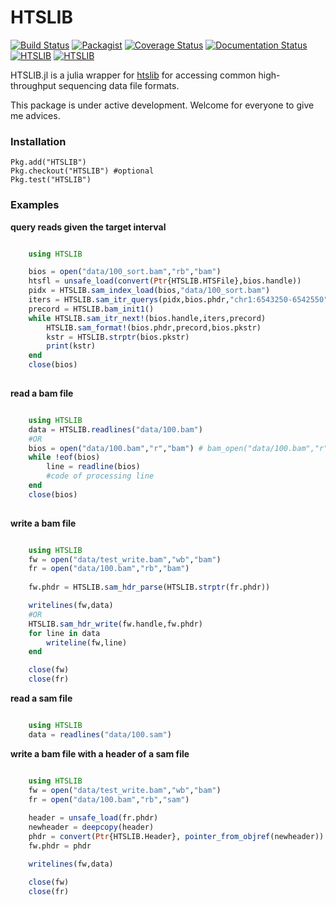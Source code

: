 # HTSLIB

[![Build Status](https://travis-ci.org/OpenGene/HTSLIB.jl.svg?branch=master)](https://travis-ci.org/OpenGene/HTSLIB.jl)
[![Packagist](https://img.shields.io/packagist/l/doctrine/orm.svg)]()
[![Coverage Status](https://coveralls.io/repos/OpenGene/HTSLIB.jl/badge.svg?branch=master&service=github)](https://coveralls.io/github/OpenGene/HTSLIB.jl?branch=master)
[![Documentation Status](http://readthedocs.org/projects/htslibjl/badge/?version=latest)](http://htslibjl.readthedocs.org/en/latest/?badge=latest)
[![HTSLIB](http://pkg.julialang.org/badges/HTSLIB_0.4.svg)](http://pkg.julialang.org/?pkg=HTSLIB)
[![HTSLIB](http://pkg.julialang.org/badges/HTSLIB_0.5.svg)](http://pkg.julialang.org/?pkg=HTSLIB)

HTSLIB.jl is a julia wrapper for [htslib](https://github.com/samtools/htslib) for accessing common high-throughput sequencing data file formats.

This package is under active development. Welcome for everyone to give me advices.



### Installation

	Pkg.add("HTSLIB")
	Pkg.checkout("HTSLIB") #optional
	Pkg.test("HTSLIB")

### Examples
**query reads given the target interval**
```Julia

	using HTSLIB

	bios = open("data/100_sort.bam","rb","bam")
	htsfl = unsafe_load(convert(Ptr{HTSLIB.HTSFile},bios.handle))
	pidx = HTSLIB.sam_index_load(bios,"data/100_sort.bam")
	iters = HTSLIB.sam_itr_querys(pidx,bios.phdr,"chr1:6543250-6542550")
	precord = HTSLIB.bam_init1()
	while HTSLIB.sam_itr_next!(bios.handle,iters,precord)
		HTSLIB.sam_format!(bios.phdr,precord,bios.pkstr)
		kstr = HTSLIB.strptr(bios.pkstr)
		print(kstr)
	end
	close(bios)
	
```

**read a bam file**
```Julia

	using HTSLIB
	data = HTSLIB.readlines("data/100.bam")
	#OR
	bios = open("data/100.bam","r","bam") # bam_open("data/100.bam","r")
	while !eof(bios)
		line = readline(bios)
		#code of processing line
	end
	close(bios)
	
```
**write a bam file**
```Julia

	using HTSLIB
	fw = open("data/test_write.bam","wb","bam")
	fr = open("data/100.bam","rb","bam")
	
	fw.phdr = HTSLIB.sam_hdr_parse(HTSLIB.strptr(fr.phdr))

	writelines(fw,data)
	#OR
	HTSLIB.sam_hdr_write(fw.handle,fw.phdr)
	for line in data
		writeline(fw,line)
    end

	close(fw)
	close(fr)
```
**read a sam file**

```Julia

	using HTSLIB
	data = readlines("data/100.sam")
```
**write a bam file with a header of a sam file**

```Julia

	using HTSLIB
	fw = open("data/test_write.bam","wb","bam")
	fr = open("data/100.bam","rb","sam")
	
	header = unsafe_load(fr.phdr)
	newheader = deepcopy(header)
	phdr = convert(Ptr{HTSLIB.Header}, pointer_from_objref(newheader))
	fw.phdr = phdr

	writelines(fw,data)

	close(fw)
	close(fr)
	
```
